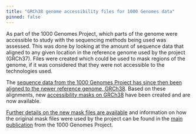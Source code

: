 ```yaml
---
title: "GRCh38 genome accessibility files for 1000 Genomes data"
pinned: false
---
```


As part of the 1000 Genomes Project, which parts of the genome were accessible to study with the sequencing methods being used was assessed. This was done by looking at the amount of sequence data that aligned to any given location in the reference genome used by the project (GRCh37). Files were created which could be used to mask regions of the genome, if it was considered that they were not accessible to the technologies used.

The [sequence data from the 1000 Genomes Project has since then been aligned to the newer reference genome, GRCh38](http://ftp.1000genomes.ebi.ac.uk/vol1/ftp/data_collections/1000_genomes_project/README.1000genomes.GRCh38DH.alignment). Based on these alignments, new [accessibility masks on GRCh38](http://ftp.1000genomes.ebi.ac.uk/vol1/ftp/data_collections/1000_genomes_project/working/20160622_genome_mask_GRCh38) have been created and are now available. 

[Further details on the new mask files are available](http://ftp.1000genomes.ebi.ac.uk/vol1/ftp/data_collections/1000_genomes_project/working/20160622_genome_mask_GRCh38/README.accessible_genome_mask.20160622) and information on how the original mask files were used by the project can be found in the [main publication](http://www.nature.com/nature/journal/v526/n7571/full/nature15393.html) from the 1000 Genomes Project. 
